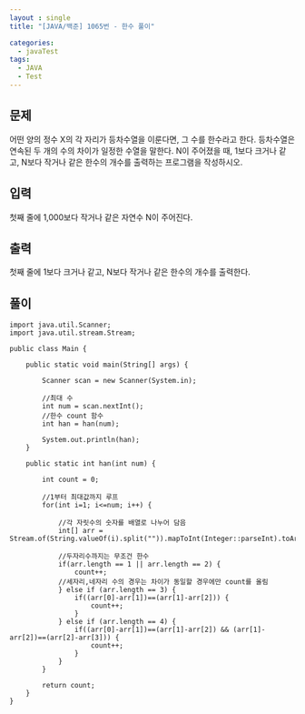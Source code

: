 ```yaml
---
layout : single
title: "[JAVA/백준] 1065번 - 한수 풀이"

categories:
  - javaTest
tags:
  - JAVA
  - Test
---
```



## 문제

어떤 양의 정수 X의 각 자리가 등차수열을 이룬다면, 그 수를 한수라고 한다. 등차수열은 연속된 두 개의 수의 차이가 일정한 수열을 말한다. N이 주어졌을 때, 1보다 크거나 같고, N보다 작거나 같은 한수의 개수를 출력하는 프로그램을 작성하시오.

## 입력

첫째 줄에 1,000보다 작거나 같은 자연수 N이 주어진다.

## 출력

첫째 줄에 1보다 크거나 같고, N보다 작거나 같은 한수의 개수를 출력한다.

## 풀이
~~~
import java.util.Scanner;
import java.util.stream.Stream;

public class Main {

	public static void main(String[] args) {
				
		Scanner scan = new Scanner(System.in);
		
		//최대 수
		int num = scan.nextInt();
		//한수 count 함수
		int han = han(num);
		
		System.out.println(han);
	}

	public static int han(int num) {
		
		int count = 0;
		
		//1부터 최대값까지 루프
		for(int i=1; i<=num; i++) {
		
			//각 자릿수의 숫자를 배열로 나누어 담음
			int[] arr = Stream.of(String.valueOf(i).split("")).mapToInt(Integer::parseInt).toArray();
			
			//두자리수까지는 무조건 한수 						
			if(arr.length == 1 || arr.length == 2) {
				count++;
			//세자리,네자리 수의 경우는 차이가 동일할 경우에만 count를 올림 
			} else if (arr.length == 3) {
				if((arr[0]-arr[1])==(arr[1]-arr[2])) {
					count++;
				} 
			} else if (arr.length == 4) {
				if((arr[0]-arr[1])==(arr[1]-arr[2]) && (arr[1]-arr[2])==(arr[2]-arr[3])) {
					count++;
				} 
			}
		}
		
		return count;
	}
}
~~~
